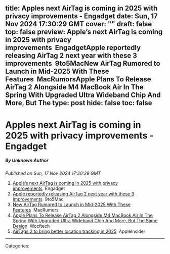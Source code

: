 title: Apples next AirTag is coming in 2025 with privacy improvements - Engadget
date: Sun, 17 Nov 2024 17:30:29 GMT
cover: ""
draft: false
top: false
preview: Apple’s next AirTag is coming in 2025 with privacy improvements&nbsp;&nbsp;EngadgetApple reportedly releasing AirTag 2 next year with these 3 improvements&nbsp;&nbsp;9to5MacNew AirTag Rumored to Launch in Mid-2025 With These Features&nbsp;&nbsp;MacRumorsApple Plans To Release AirTag 2 Alongside M4 MacBook Air In The Spring With Upgraded Ultra Wideband Chip And More, But The
type: post
hide: false
toc: false
---

# Apples next AirTag is coming in 2025 with privacy improvements - Engadget
##### By Unknown Author
_Published on Sun, 17 Nov 2024 17:30:29 GMT_

1.  [Apple’s next AirTag is coming in 2025 with privacy improvements](https://news.google.com/rss/articles/CBMisgFBVV95cUxNZkJTMkVyNTZ5Zkw3RThoYnUwVzJfbnlmVlc1aDVHN2lyTW11NGFtbUhJNWI0Y1c3VlNsdWZ5d1dYSGV5S0xKX3kxSXAtT05HMTJ5bFpNWmdQdmVYaENLaGpRSVZ4RWFJNE9heVBnQ1NCNDJIZU1XdTZiYlhlYVRZUTJtV1A1bnd2SXRmRGRrYkRSU2YwUWtlUjhSYVUydWVCTFR4TDNrZGR4UnoyQndmVmpB?oc=5)  Engadget
2.  [Apple reportedly releasing AirTag 2 next year with these 3 improvements](https://news.google.com/rss/articles/CBMieEFVX3lxTE44RnBNQ2dONVFVZDhCTUFwZkM1U2JuT2dFWllRZEo1RnduUW51ZlRWM0Z4RDlybWJJQ2RNeWVKYmp1WFJlX0pWSWFNcWdMX0F4YUh3TkVWUnRZeVFrUlJfWUVfT25uLXBGTzc2ZXMzVERtSERYMzM5Vw?oc=5)  9to5Mac
3.  [New AirTag Rumored to Launch in Mid-2025 With These Features](https://news.google.com/rss/articles/CBMibkFVX3lxTE1BX0xOSU1zYUU1MGIwTWJ0NkEwTGRHQllrVUMyeUhZdWppX0lnWDQzb3o3STZieXZSWjk1UGZocUZSdE9Xd3o3UTNPbDE0SUItNEtTRjVFUXc0OXFnVS1EY09zaVl2TzQyU0dPU1lR?oc=5)  MacRumors
4.  [Apple Plans To Release AirTag 2 Alongside M4 MacBook Air In The Spring With Upgraded Ultra Wideband Chip And More, But The Same Design](https://news.google.com/rss/articles/CBMiV0FVX3lxTFB0QkE3S1pFMlVMWFVzbk1iaHBTTW9mdnNCTUNTMktzQVVScEpyQ2FfczdFWXRBZWc0T0YwM1dDenVxSHhKekt4SnhLX3pjbGMzZXJ6WWZHVdIBXEFVX3lxTE5MTGs0X0ZQWWtrWktfTmU0LUd4U0xnNHIwMDhvaEFTVGNQa2J1MmhBSWl4bThRNmgyZDc3SjdZNjBfVWt6VnpGNzg3VkdHdVdxV2Z0WHBQM2hFTEZ5?oc=5)  Wccftech
5.  [AirTags 2 to bring better location tracking in 2025](https://news.google.com/rss/articles/CBMimgFBVV95cUxONVNKRG9xVGRHS2YybFlaVTU5d0w5a2JQdEdvT1lMeXViX0NpU0V1OE5ZdnhqNlJLNkhzT1p6QzhaOUtnQzJ6M3N6aWpNTUN6Wm5oRmdXRUMyTFAyeThWdGlZa3RUN1ZTNlVfU2pvUUJ5U1pIaDNDakhzNGJxU0FTa0IzSmFSenVlTS1ZdWpPLXBHSVlPTjFPSjR30gGgAUFVX3lxTFBERnM0aG1ab1FhR2dPRGttSkJ4cXNtSFp2dEpTMkJ5LUQxMFhOU19WZEhmRVByalBhNzVxanpNWU9pYWdYdkI4TlpabVk2MWtodnZHOU1NQURYR1BKMDBOXzN6Ui1MQlNJdlVvdG9UQ0lmTTY5LTdCQ0szeGRiRF8wd2gzS2poY20wRFhvbkFjMzVpZ1RNbFBkLVEwRXRoZHI?oc=5)  AppleInsider

---
Categories: 
